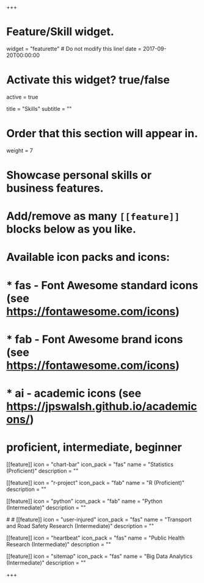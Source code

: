 +++
# Feature/Skill widget.
widget = "featurette"  # Do not modify this line!
date = 2017-09-20T00:00:00

# Activate this widget? true/false
active = true

title = "Skills"
subtitle = ""

# Order that this section will appear in.
weight = 7

# Showcase personal skills or business features.
# 
# Add/remove as many `[[feature]]` blocks below as you like.
# 
# Available icon packs and icons:
# * fas - Font Awesome standard icons (see https://fontawesome.com/icons)
# * fab - Font Awesome brand icons (see https://fontawesome.com/icons)
# * ai - academic icons (see https://jpswalsh.github.io/academicons/)
# proficient, intermediate, beginner



[[feature]]
  icon = "chart-bar"
  icon_pack = "fas"
  name = "Statistics (Proficient)"
  description = ""
  
[[feature]]
  icon = "r-project"
  icon_pack = "fab"
  name = "R (Proficient)"
  description = ""

[[feature]]
  icon = "python"
  icon_pack = "fab"
  name = "Python (Intermediate)"
  description = ""

#<i class="fas fa-user-injured"></i>
#<i class="fas fa-road"></i>
[[feature]]
  icon = "user-injured"
  icon_pack = "fas"
  name = "Transport and Road Safety Research (Intermediate)"
  description = ""


[[feature]]
  icon = "heartbeat"
  icon_pack = "fas"
  name = "Public Health Research (Intermediate)"
  description = ""
  

[[feature]]
  icon = "sitemap"
  icon_pack = "fas"
  name = "Big Data Analytics (Intermediate)"
  description = ""

+++
